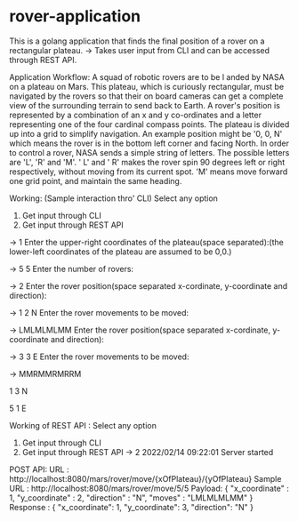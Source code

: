# rover-application
This is a golang application that finds the final position of a rover on a rectangular plateau.
-> Takes user input from CLI and can be accessed through REST API.

Application Workflow:
A squad of robotic rovers are to be l anded by NASA on a plateau on Mars.
This plateau, which is curiously rectangular, must be navigated by the rovers so that their on board cameras can get a complete view of the surrounding terrain to send back to Earth.
A rover's position is represented by a combination of an x and y co-ordinates and a letter representing one of the four cardinal compass points.
The plateau is divided up into a grid to simplify navigation. An example position might be '0, 0, N' which means the rover is in the bottom left corner and facing North.
In order to control a rover, NASA sends a simple string of letters. The possible letters are 'L', 'R' and 'M'. ' L' and ' R' makes the rover spin 90 degrees left or right respectively, without moving from its current spot.
'M' means move forward one grid point, and maintain the same heading.

Working: (Sample interaction thro' CLI)
Select any option
1. Get input through CLI
2. Get input through REST API

->  1
Enter the upper-right coordinates of the plateau(space separated):(the lower-left coordinates of the plateau are assumed to be 0,0.)

->  5 5
Enter the number of rovers:

->  2
Enter the rover position(space separated x-cordinate, y-coordinate and direction):

->  1 2 N
Enter the rover movements to be moved:

->  LMLMLMLMM
Enter the rover position(space separated x-cordinate, y-coordinate and direction):

->  3 3 E
Enter the rover movements to be moved:

-> MMRMMRMRRM

1 3 N

5 1 E

Working of REST API :
Select any option
1. Get input through CLI
2. Get input through REST API
-> 2
2022/02/14 09:22:01 Server started

POST API:
URL : http://localhost:8080/mars/rover/move/{xOfPlateau}/{yOfPlateau}
Sample URL : http://localhost:8080/mars/rover/move/5/5
Payload: 
{
    "x_coordinate" : 1,
    "y_coordinate" : 2,
    "direction" : "N",
    "moves" : "LMLMLMLMM"
}
Response : 
{
    "x_coordinate": 1,
    "y_coordinate": 3,
    "direction": "N"
}
